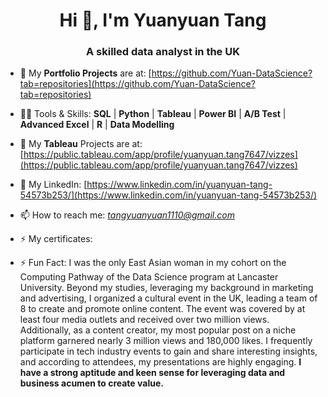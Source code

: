 <h1 align="center">Hi 👋, I'm Yuanyuan Tang</h1>
<h3 align="center">A skilled data analyst in the UK</h3>

- 🔭 My **Portfolio Projects** are at:  [https://github.com/Yuan-DataScience?tab=repositories](https://github.com/Yuan-DataScience?tab=repositories)

- 👨‍💻 Tools & Skills: **SQL** | **Python** | **Tableau** | **Power BI** | **A/B Test** | **Advanced Excel**  | **R**  | **Data Modelling** 

- 🤝 My **Tableau** Projects are at: [https://public.tableau.com/app/profile/yuanyuan.tang7647/vizzes](https://public.tableau.com/app/profile/yuanyuan.tang7647/vizzes)

- 💬 My LinkedIn:                       [https://www.linkedin.com/in/yuanyuan-tang-54573b253/](https://www.linkedin.com/in/yuanyuan-tang-54573b253/)

- 📫 How to reach me:                  *tangyuanyuan1110@gmail.com*
- ⚡ My certificates:     

- ⚡ Fun Fact:                      I was the only East Asian woman in my cohort on the Computing Pathway of the Data Science program at Lancaster University. Beyond my studies, leveraging my background in marketing and advertising, I organized a cultural event in the UK, leading a team of 8 to create and promote online content. The event was covered by at least four media outlets and received over two million views. Additionally, as a content creator, my most popular post on a niche platform garnered nearly 3 million views and 180,000 likes. I frequently participate in tech industry events to gain and share interesting insights, and according to attendees, my presentations are highly engaging. **I have a strong aptitude and keen sense for leveraging data and business acumen to create value.**
